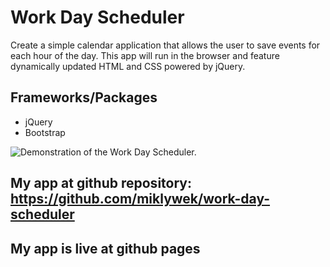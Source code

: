 # Work Day Scheduler

Create a simple calendar application that allows the user to save events for each hour of the day. This app will run in the browser and feature dynamically updated HTML and CSS powered by jQuery.

## Frameworks/Packages

- jQuery
- Bootstrap

![Demonstration of the Work Day Scheduler.](./assets/img/work-day-scheduller.gif)

## My app at github repository: https://github.com/miklywek/work-day-scheduler

## My app is live at github pages
